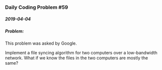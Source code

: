 ### Daily Coding Problem #59
##### 2019-04-04
##### Problem:

This problem was asked by Google.

Implement a file syncing algorithm for two computers over a low-bandwidth network. What if we know the files in the two computers are mostly the same?
